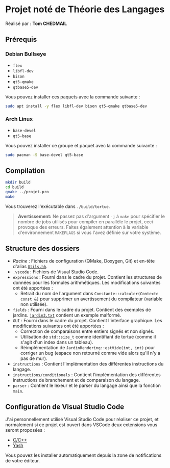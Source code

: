 # Projet noté de Théorie des Langages
Réalisé par : **Tom CHEDMAIL**
## Prérequis
### Debian Bullseye
- `flex`
- `libfl-dev`
- `bison`
- `qt5-qmake`
- `qtbase5-dev`

Vous pouvez installer ces paquets avec la commande suivante :
```bash
sudo apt install -y flex libfl-dev bison qt5-qmake qtbase5-dev
```

### Arch Linux
- `base-devel`
- `qt5-base`

Vous pouvez installer ce groupe et paquet avec la commande suivante :
```bash
sudo pacman -S base-devel qt5-base
```

## Compilation
```bash
mkdir build
cd build
qmake ../projet.pro
make
```

Vous trouverez l'exécutable dans `./build/tortue`.

> **Avertissement:** Ne passez pas d'argument `-j` à `make` pour spécifier le nombre de jobs utilisés pour compiler en parallèle le projet, ceci provoque des erreurs. Faites également attention à la variable d'environnement `MAKEFLAGS` si vous l'avez définie sur votre système.

## Structure des dossiers
- *Racine* : Fichiers de configuration (QMake, Doxygen, Git) et en-tête d'alias [`Utils.hh`](./Utils.hh).
- `.vscode` : Fichiers de Visual Studio Code.
- `expressions` : Fourni dans le cadre du projet. Contient les structures de données pour les formules arithmétiques. Les modifications suivantes ont été apportées :
  - Retrait du nom de l'argument dans `Constante::calculer(Contexte const &)` pour supprimer un avertissement du compilateur (variable non utilisée).
- `fields` : Fourni dans le cadre du projet. Contient des exemples de jardins. [`jardin3.txt`](fields/jardin3.txt) contient un exemple malformé.
- `GUI` : Fourni dans le cadre du projet. Contient l'interface graphique. Les modifications suivantes ont été apportées :
  - Correction de comparaisons entre entiers signés et non signés.
  - Utilisation de `std::size_t` comme identifiant de tortue (comme il s'agit d'un index dans un tableau).
  - Réimplémentation de `JardinRendering::estVide(int, int)` pour corriger un bug (espace non retourné comme vide alors qu'il n'y a pas de mur).
- `instructions` : Contient l'implémentation des différentes instructions du langage.
- `instructions/conditionals` : Contient l'implémentation des différentes instructions de branchement et de comparaison du langage.
- `parser` : Contient le lexeur et le parser du langage ainsi que la fonction `main`.

## Configuration de Visual Studio Code
J'ai personnellement utilisé Visual Studio Code pour réaliser ce projet, et normalement si ce projet est ouvert dans VSCode deux extensions vous seront proposées :
- [C/C++](https://marketplace.visualstudio.com/items?itemName=ms-vscode.cpptools)
- [Yash](https://marketplace.visualstudio.com/items?itemName=daohong-emilio.yash)

Vous pouvez les installer automatiquement depuis la zone de notifications de votre éditeur.